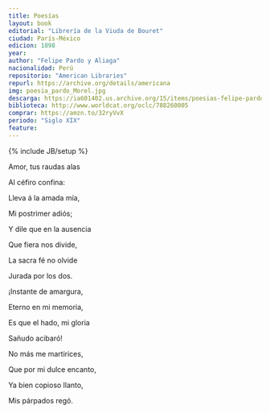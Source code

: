 ```yaml
---
title: Poesías
layout: book
editorial: "Librería de la Viuda de Bouret"
ciudad: París-México
edicion: 1898
year: 
author: "Felipe Pardo y Aliaga"
nacionalidad: Perú
repositorio: "American Libraries"
repurl: https://archive.org/details/americana
img: poesia_pardo_Morel.jpg
descarga: https://ia601402.us.archive.org/15/items/poesias-felipe-pardo-y-aliaga/Poesias%20-%20Felipe%20Pardo%20y%20Aliaga.pdf
biblioteca: http://www.worldcat.org/oclc/788260005
comprar: https://amzn.to/32ryVvX
periodo: "Siglo XIX"
feature: 
---
```

{% include JB/setup %}

Amor, tus raudas alas
 
Al céfiro confina:
 
Lleva á la amada mía,
 
Mi postrimer adiós; 
 
Y dile que en la ausencia
 
Que fiera nos divide, 
 
La sacra fé no olvide
 
Jurada por los dos. 
 
¡Instante de amargura, 
 
Eterno en mi memoria, 
 
Es que el hado, mi gloria
 
Sañudo acibaró!
 
No más me martirices, 
 
Que por mi dulce encanto, 
 
Ya bien copioso llanto, 
 
Mis párpados regó.
